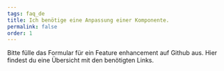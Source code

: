 ```yaml
---
tags: faq_de
title: Ich benötige eine Anpassung einer Komponente.
permalink: false
order: 1
---
```


Bitte fülle das Formular für ein Feature enhancement auf Github aus. <sbb-link variant="inline" href="/{{page.lang}}/design-system/organisation/contributing/" target="_blank">Hier</sbb-link> findest du eine Übersicht mit den benötigten Links.

